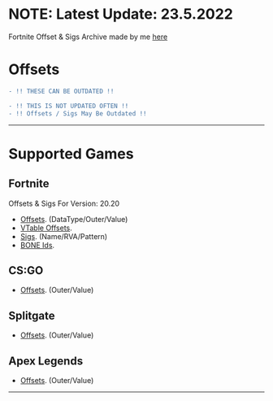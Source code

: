 # NOTE: Latest Update: 23.5.2022

Fortnite Offset & Sigs Archive made by me [here](https://github.com/ofDataa/fortnite-offset-archive)

# Offsets
```diff
- !! THESE CAN BE OUTDATED !!

- !! THIS IS NOT UPDATED OFTEN !! 
- !! Offsets / Sigs May Be Outdated !!
```

---------------------
# Supported Games

## Fortnite

Offsets & Sigs For Version: 20.20

- [Offsets](https://github.com/ofDataa/offsets/blob/main/fortnite/all_offsets-19.40). (DataType/Outer/Value)
- [VTable Offsets](https://github.com/ofDataa/offsets/blob/main/fortnite/vtable-offsets).
- [Sigs](https://github.com/ofDataa/offsets/blob/main/fortnite/sigs). (Name/RVA/Pattern)
- [BONE Ids](https://github.com/ofDataa/offsets/blob/main/fortnite/BoneIDS.cpp).

## CS:GO

- [Offsets](https://github.com/ofDataa/offsets/blob/main/csgo/offsets). (Outer/Value)

## Splitgate

- [Offsets](https://github.com/ofDataa/offsets/blob/main/splitgate/offsets). (Outer/Value)

## Apex Legends

- [Offsets](https://github.com/ofDataa/offsets/blob/main/apexlegends/offsets). (Outer/Value)

---------------------
